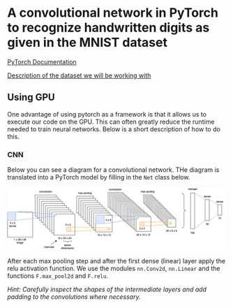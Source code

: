 # A convolutional network in PyTorch to recognize handwritten digits as given in the MNIST dataset

[PyTorch Documentation](https://pytorch.org/tutorials/beginner/pytorch_with_examples.html)

[Description of the dataset we will be working with](https://en.wikipedia.org/wiki/MNIST_database)


##

## Using GPU

One advantage of using pytorch as a framework is that it allows us to execute our code on the GPU. This can often greatly reduce the runtime needed to train neural networks. Below is a short description of how to do this.


### CNN

Below you can see a diagram for a convolutional network. THe diagram is translated into a PyTorch model by filling in the `Net` class below.

![CNN Diagram](CNN.png)

After each max pooling step and after the first dense (linear) layer apply the relu activation function.
We use the modules `nn.Conv2d`, `nn.Linear` and the functions `F.max_pool2d` and `F.relu`.

*Hint: Carefully inspect the shapes of the intermediate layers and add padding to the convolutions where necessary.*
